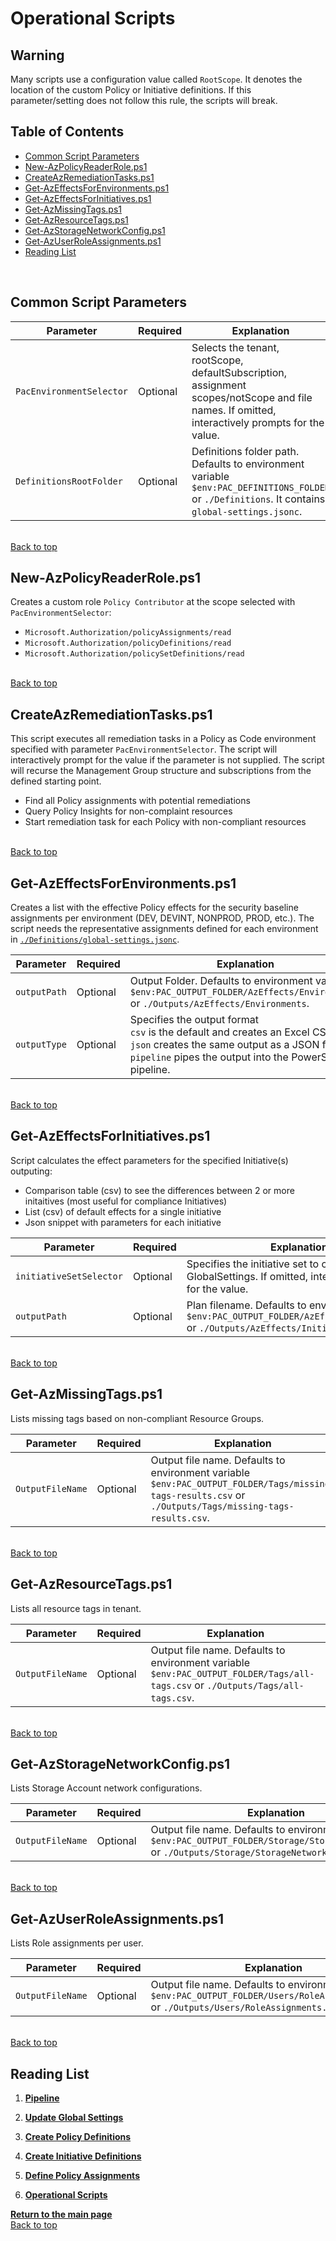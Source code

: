 # Operational Scripts

## Warning

Many scripts use a configuration value called `RootScope`. It denotes the location of the custom Policy or Initiative definitions. If this parameter/setting does not follow this rule, the scripts will break.

## Table of Contents

- [Common Script Parameters](#common-script-parameters)
- [New-AzPolicyReaderRole.ps1](#new-azpolicyreaderroleps1)
- [CreateAzRemediationTasks.ps1](#createazremediationtasksps1)
- [Get-AzEffectsForEnvironments.ps1](#get-azeffectsforenvironmentsps1)
- [Get-AzEffectsForInitiatives.ps1](#get-azeffectsforinitiativesps1)
- [Get-AzMissingTags.ps1](#get-azmissingtagsps1)
- [Get-AzResourceTags.ps1](#get-azresourcetagsps1)
- [Get-AzStorageNetworkConfig.ps1](#get-azstoragenetworkconfigps1)
- [Get-AzUserRoleAssignments.ps1](#get-azuserroleassignmentsps1)
- [Reading List](#reading-list)

<br/>

## Common Script Parameters

|Parameter | Required | Explanation |
|----------|----------|-------------|
| `PacEnvironmentSelector` | Optional | Selects the tenant, rootScope, defaultSubscription, assignment scopes/notScope and file names. If omitted, interactively prompts for the value. |
| `DefinitionsRootFolder` | Optional | Definitions folder path. Defaults to environment variable `$env:PAC_DEFINITIONS_FOLDER` or `./Definitions`. It contains `global-settings.jsonc`.

<br/>[Back to top](#scripts)<br/>

## New-AzPolicyReaderRole.ps1

Creates a custom role `Policy Contributor` at the scope selected with `PacEnvironmentSelector`:

- `Microsoft.Authorization/policyAssignments/read`
- `Microsoft.Authorization/policyDefinitions/read`
- `Microsoft.Authorization/policySetDefinitions/read`

<br/>[Back to top](#scripts)<br/>

## CreateAzRemediationTasks.ps1

This script executes all remediation tasks in a Policy as Code environment specified with parameter `PacEnvironmentSelector`. The script will interactively prompt for the value if the parameter is not supplied. The script will recurse the Management Group structure and subscriptions from the defined starting point.

- Find all Policy assignments with potential remediations
- Query Policy Insights for non-complaint resources
- Start remediation task for each Policy with non-compliant resources

<br/>[Back to top](#scripts)<br/>

## Get-AzEffectsForEnvironments.ps1

Creates a list with the effective Policy effects for the security baseline assignments per environment (DEV, DEVINT, NONPROD, PROD, etc.). The script needs the representative assignments defined for each environment in [`./Definitions/global-settings.jsonc`](#Get-RepresentativeAssignmnets_ps1).

|Parameter | Required | Explanation |
|----------|----------|-------------|
| `outputPath` | Optional | Output Folder. Defaults to environment variable `$env:PAC_OUTPUT_FOLDER/AzEffects/Environments` or `./Outputs/AzEffects/Environments`.
| `outputType` | Optional | Specifies the output format <br/> `csv` is the default and creates an Excel CSV file. <br/> `json` creates the same output as a JSON file. <br/> `pipeline` pipes the output into the PowerShell pipeline. |

<br/>[Back to top](#scripts)<br/>

## Get-AzEffectsForInitiatives.ps1

Script calculates the effect parameters for the specified Initiative(s) outputing:

- Comparison table (csv) to see the differences between 2 or more initaitives (most useful for compliance Initiatives)
- List (csv) of default effects for a single initiative
- Json snippet with parameters for each initiative

|Parameter | Required | Explanation |
|----------|----------|-------------|
| `initiativeSetSelector` | Optional | Specifies the initiative set to compare from GlobalSettings. If omitted, interactively prompts for the value. |
| `outputPath` | Optional | Plan filename. Defaults to environment variable `$env:PAC_OUTPUT_FOLDER/AzEffects/Initiatives` or `./Outputs/AzEffects/Initiatives`. |

<br/>[Back to top](#scripts)<br/>

## Get-AzMissingTags.ps1

Lists missing tags based on non-compliant Resource Groups.

|Parameter | Required | Explanation |
|----------|----------|-------------|
| `OutputFileName` | Optional | Output file name. Defaults to environment variable `$env:PAC_OUTPUT_FOLDER/Tags/missing-tags-results.csv` or `./Outputs/Tags/missing-tags-results.csv`. |

<br/>[Back to top](#scripts)<br/>

## Get-AzResourceTags.ps1

Lists all resource tags in tenant.

|Parameter | Required | Explanation |
|----------|----------|-------------|
| `OutputFileName` | Optional | Output file name. Defaults to environment variable `$env:PAC_OUTPUT_FOLDER/Tags/all-tags.csv` or `./Outputs/Tags/all-tags.csv`. |

<br/>[Back to top](#scripts)<br/>

## Get-AzStorageNetworkConfig.ps1

Lists Storage Account network configurations.

|Parameter | Required | Explanation |
|----------|----------|-------------|
| `OutputFileName` | Optional | Output file name. Defaults to environment variable `$env:PAC_OUTPUT_FOLDER/Storage/StorageNetwork.csv` or `./Outputs/Storage/StorageNetwork.csv` |

<br/>[Back to top](#scripts)<br/>

## Get-AzUserRoleAssignments.ps1

Lists Role assignments per user.

|Parameter | Required | Explanation |
|----------|----------|-------------|
| `OutputFileName` | Optional | Output file name. Defaults to environment variable `$env:PAC_OUTPUT_FOLDER/Users/RoleAssignments.csv` or `./Outputs/Users/RoleAssignments.csv` |

<br/>[Back to top](#scripts)<br/>

## Reading List

1. **[Pipeline](../Pipeline/README.md)**

1. **[Update Global Settings](../Definitions/README.md)**

1. **[Create Policy Definitions](../Definitions/Policies/README.md)**

1. **[Create Initiative Definitions](../Definitions/Initiatives/README.md)**

1. **[Define Policy Assignments](../Definitions/Assignments/README.md)**

1. **[Operational Scripts](#Scripts)**

**[Return to the main page](../README.md)**
<br/>[Back to top](#scripts)<br/>
